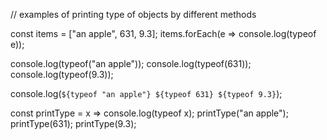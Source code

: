// examples of printing type of objects by different methods

const items = ["an apple", 631, 9.3];
items.forEach(e => console.log(typeof e));

console.log(typeof("an apple"));
console.log(typeof(631));
console.log(typeof(9.3));

console.log(`
${typeof "an apple"}
${typeof 631}
${typeof 9.3}
`);

const printType = x => console.log(typeof x);
printType("an apple");
printType(631);
printType(9.3);
